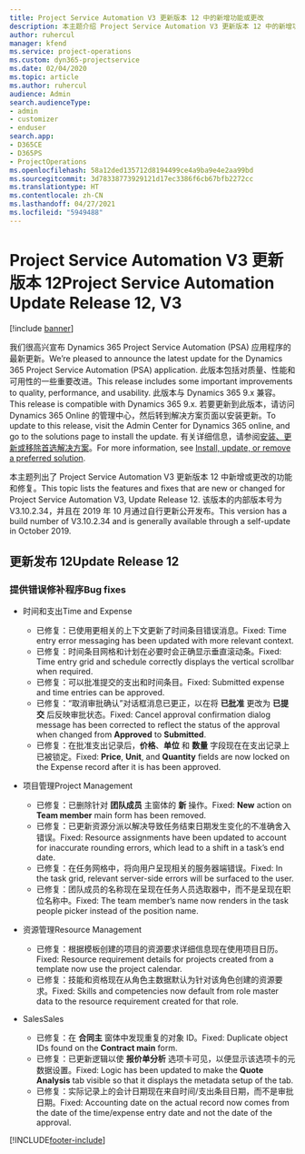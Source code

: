```yaml
---
title: Project Service Automation V3 更新版本 12 中的新增功能或更改
description: 本主题介绍 Project Service Automation V3 更新版本 12 中的新增功能。
author: ruhercul
manager: kfend
ms.service: project-operations
ms.custom: dyn365-projectservice
ms.date: 02/04/2020
ms.topic: article
ms.author: ruhercul
audience: Admin
search.audienceType:
- admin
- customizer
- enduser
search.app:
- D365CE
- D365PS
- ProjectOperations
ms.openlocfilehash: 58a12ded135712d8194499ce4a9ba9e4e2aa99bd
ms.sourcegitcommit: 3d78338773929121d17ec3386f6cb67bfb2272cc
ms.translationtype: HT
ms.contentlocale: zh-CN
ms.lasthandoff: 04/27/2021
ms.locfileid: "5949488"
---
```

# <a name="project-service-automation-update-release-12-v3"></a><span data-ttu-id="3eda1-103">Project Service Automation V3 更新版本 12</span><span class="sxs-lookup"><span data-stu-id="3eda1-103">Project Service Automation Update Release 12, V3</span></span>

[!include [banner](../includes/psa-now-project-operations.md)]

<span data-ttu-id="3eda1-104">我们很高兴宣布 Dynamics 365 Project Service Automation (PSA) 应用程序的最新更新。</span><span class="sxs-lookup"><span data-stu-id="3eda1-104">We’re pleased to announce the latest update for the Dynamics 365 Project Service Automation (PSA) application.</span></span> <span data-ttu-id="3eda1-105">此版本包括对质量、性能和可用性的一些重要改进。</span><span class="sxs-lookup"><span data-stu-id="3eda1-105">This release includes some important improvements to quality, performance, and usability.</span></span> <span data-ttu-id="3eda1-106">此版本与 Dynamics 365 9.x 兼容。</span><span class="sxs-lookup"><span data-stu-id="3eda1-106">This release is compatible with Dynamics 365 9.x.</span></span> <span data-ttu-id="3eda1-107">若要更新到此版本，请访问 Dynamics 365 Online 的管理中心，然后转到解决方案页面以安装更新。</span><span class="sxs-lookup"><span data-stu-id="3eda1-107">To update to this release, visit the Admin Center for Dynamics 365 online, and go to the solutions page to install the update.</span></span> <span data-ttu-id="3eda1-108">有关详细信息，请参阅[安装、更新或移除首选解决方案](/power-platform/admin/install-remove-preferred-solution)。</span><span class="sxs-lookup"><span data-stu-id="3eda1-108">For more information, see [Install, update, or remove a preferred solution](/power-platform/admin/install-remove-preferred-solution).</span></span>

<span data-ttu-id="3eda1-109">本主题列出了 Project Service Automation V3 更新版本 12 中新增或更改的功能和修复。</span><span class="sxs-lookup"><span data-stu-id="3eda1-109">This topic lists the features and fixes that are new or changed for Project Service Automation V3, Update Release 12.</span></span> <span data-ttu-id="3eda1-110">该版本的内部版本号为 V3.10.2.34，并且在 2019 年 10 月通过自行更新公开发布。</span><span class="sxs-lookup"><span data-stu-id="3eda1-110">This version has a build number of V3.10.2.34 and is generally available through a self-update in October 2019.</span></span>

## <a name="update-release-12"></a><span data-ttu-id="3eda1-111">更新发布 12</span><span class="sxs-lookup"><span data-stu-id="3eda1-111">Update Release 12</span></span>

### <a name="bug-fixes"></a><span data-ttu-id="3eda1-112">提供错误修补程序</span><span class="sxs-lookup"><span data-stu-id="3eda1-112">Bug fixes</span></span>

- <span data-ttu-id="3eda1-113">时间和支出</span><span class="sxs-lookup"><span data-stu-id="3eda1-113">Time and Expense</span></span>

    - <span data-ttu-id="3eda1-114">已修复：已使用更相关的上下文更新了时间条目错误消息。</span><span class="sxs-lookup"><span data-stu-id="3eda1-114">Fixed: Time entry error messaging has been updated with more relevant context.</span></span>
    - <span data-ttu-id="3eda1-115">已修复：时间条目网格和计划在必要时会正确显示垂直滚动条。</span><span class="sxs-lookup"><span data-stu-id="3eda1-115">Fixed: Time entry grid and schedule correctly displays the vertical scrollbar when required.</span></span>
    - <span data-ttu-id="3eda1-116">已修复：可以批准提交的支出和时间条目。</span><span class="sxs-lookup"><span data-stu-id="3eda1-116">Fixed: Submitted expense and time entries can be approved.</span></span>
    - <span data-ttu-id="3eda1-117">已修复：“取消审批确认”对话框消息已更正，以在将 **已批准** 更改为 **已提交** 后反映审批状态。</span><span class="sxs-lookup"><span data-stu-id="3eda1-117">Fixed: Cancel approval confirmation dialog message has been corrected to reflect the status of the approval when changed from **Approved** to **Submitted**.</span></span>
    - <span data-ttu-id="3eda1-118">已修复：在批准支出记录后，**价格**、**单位** 和 **数量** 字段现在在支出记录上已被锁定。</span><span class="sxs-lookup"><span data-stu-id="3eda1-118">Fixed: **Price**, **Unit**, and **Quantity** fields are now locked on the Expense record after it is has been approved.</span></span>

- <span data-ttu-id="3eda1-119">项目管理</span><span class="sxs-lookup"><span data-stu-id="3eda1-119">Project Management</span></span>

    - <span data-ttu-id="3eda1-120">已修复：已删除针对 **团队成员** 主窗体的 **新** 操作。</span><span class="sxs-lookup"><span data-stu-id="3eda1-120">Fixed: **New** action on **Team member** main form has been removed.</span></span>
    - <span data-ttu-id="3eda1-121">已修复：已更新资源分派以解决导致任务结束日期发生变化的不准确舍入错误。</span><span class="sxs-lookup"><span data-stu-id="3eda1-121">Fixed: Resource assignments have been updated to account for inaccurate rounding errors, which lead to a shift in a task’s end date.</span></span>
    - <span data-ttu-id="3eda1-122">已修复：在任务网格中，将向用户呈现相关的服务器端错误。</span><span class="sxs-lookup"><span data-stu-id="3eda1-122">Fixed: In the task grid, relevant server-side errors will be surfaced to the user.</span></span>
    - <span data-ttu-id="3eda1-123">已修复：团队成员的名称现在呈现在任务人员选取器中，而不是呈现在职位名称中。</span><span class="sxs-lookup"><span data-stu-id="3eda1-123">Fixed: The team member’s name now renders in the task people picker instead of the position name.</span></span>

- <span data-ttu-id="3eda1-124">资源管理</span><span class="sxs-lookup"><span data-stu-id="3eda1-124">Resource Management</span></span>

    - <span data-ttu-id="3eda1-125">已修复：根据模板创建的项目的资源要求详细信息现在使用项目日历。</span><span class="sxs-lookup"><span data-stu-id="3eda1-125">Fixed: Resource requirement details for projects created from a template now use the project calendar.</span></span>
    - <span data-ttu-id="3eda1-126">已修复：技能和资格现在从角色主数据默认为针对该角色创建的资源要求。</span><span class="sxs-lookup"><span data-stu-id="3eda1-126">Fixed: Skills and competencies now default from role master data to the resource requirement created for that role.</span></span>

- <span data-ttu-id="3eda1-127">Sales</span><span class="sxs-lookup"><span data-stu-id="3eda1-127">Sales</span></span>

    - <span data-ttu-id="3eda1-128">已修复：在 **合同主** 窗体中发现重复的对象 ID。</span><span class="sxs-lookup"><span data-stu-id="3eda1-128">Fixed: Duplicate object IDs found on the **Contract main** form.</span></span>
    - <span data-ttu-id="3eda1-129">已修复：已更新逻辑以使 **报价单分析** 选项卡可见，以便显示该选项卡的元数据设置。</span><span class="sxs-lookup"><span data-stu-id="3eda1-129">Fixed: Logic has been updated to make the **Quote Analysis** tab visible so that it displays the metadata setup of the tab.</span></span>
    - <span data-ttu-id="3eda1-130">已修复：实际记录上的会计日期现在来自时间/支出条目日期，而不是审批日期。</span><span class="sxs-lookup"><span data-stu-id="3eda1-130">Fixed: Accounting date on the actual record now comes from the date of the time/expense entry date and not the date of the approval.</span></span>


[!INCLUDE[footer-include](../includes/footer-banner.md)]